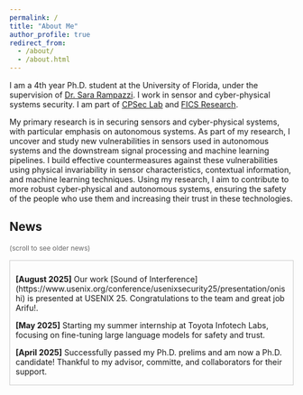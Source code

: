 ```yaml
---
permalink: /
title: "About Me"
author_profile: true
redirect_from: 
  - /about/
  - /about.html
---
```


I am a 4th year Ph.D. student at the University of Florida, under the supervision of [Dr. Sara Rampazzi](https://sararampazzi.com/). I work in sensor and cyber-physical systems security. I am part of [CPSec Lab](https://sararampazzi.com/CPSecLab.html) and [FICS Research](https://fics.institute.ufl.edu/).

My primary research is in securing sensors and cyber-physical systems, with particular emphasis on autonomous systems. As part of my research, I uncover and study new vulnerabilities in sensors used in autonomous systems and the downstream signal processing and machine learning pipelines. I build effective countermeasures against these vulnerabilities using physical invariability in sensor characteristics, contextual information, and machine learning techniques. Using my research, I aim to contribute to more robust cyber-physical and autonomous systems, ensuring the safety of the people who use them and increasing their trust in these technologies.



<h2 id="news">News</h2>
<p><span style="font-size: 12px; color: #666666;">(scroll to see older news)</span></p>
<div style="max-height: 200px; overflow-y: auto; border: 1px solid #ccc; padding: 10px;">

<p><strong>[August 2025]</strong> Our work [Sound of Interference](https://www.usenix.org/conference/usenixsecurity25/presentation/onishi) is presented at USENIX 25. Congratulations to the team and great job Arifu!.</p>

<p><strong>[May 2025]</strong> Starting my summer internship at Toyota Infotech Labs, focusing on fine-tuning large language models for safety and trust.</p>

<p><strong>[April 2025]</strong> Successfully passed my Ph.D. prelims and am now a Ph.D. candidate! Thankful to my advisor, committe, and collaborators for their support.</p>

<p><strong>[March 2025]</strong> Grateful to be awarded the Gartner Group Graduate Fellowship by UF’s CISE Department.</p>

<p><strong>[Feb 2025]</strong> I will be serving as the program committe member for VehicleSec 25 (Co-located with USENIX). Please consider submitting</p>

<p><strong>[Jan 2025]</strong> Our demonstrating a novel elecromagnetic side-channel on digital microphones was accepted to USENIX 2025. Congratulations to the team!!</p>

<p><strong>[Nov 2024]</strong> Our paper [Invisible Reflections](https://www.ndss-symposium.org/ndss-paper/invisible-reflections-leveraging-infrared-laser-reflections-to-target-traffic-sign-perception/) was selected as the Applied Research Competition Finalist at CSAW '24 (Top 7%).</p></div>


